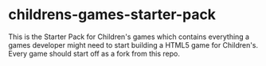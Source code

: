 # childrens-games-starter-pack
This is the Starter Pack for Children's games which contains everything a games developer might need to start building a HTML5 game for Children's. Every game should start off as a fork from this repo.
